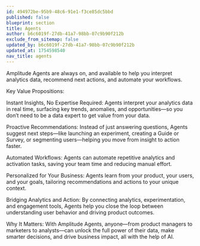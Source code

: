 ```yaml
---
id: 494972be-95b9-48c6-91e1-f3ce85dc5bbd
published: false
blueprint: section
title: Agents
author: b6c6019f-27db-41a7-98bb-07c9b90f212b
exclude_from_sitemap: false
updated_by: b6c6019f-27db-41a7-98bb-07c9b90f212b
updated_at: 1754598540
nav_title: agents
---
```

Amplitude Agents are always on, and available to help you interpret analytics data, recommend next actions, and automate your workflows. 


Key Value Propositions:

Instant Insights, No Expertise Required:
Agents interpret your analytics data in real time, surfacing key trends, anomalies, and opportunities—so you don’t need to be a data expert to get value from your data.

Proactive Recommendations:
Instead of just answering questions, Agents suggest next steps—like launching an experiment, creating a Guide or Survey, or segmenting users—helping you move from insight to action faster.

Automated Workflows:
Agents can automate repetitive analytics and activation tasks, saving your team time and reducing manual effort.

Personalized for Your Business:
Agents learn from your product, your users, and your goals, tailoring recommendations and actions to your unique context.

Bridging Analytics and Action:
By connecting analytics, experimentation, and engagement tools, Agents help you close the loop between understanding user behavior and driving product outcomes.

Why It Matters:
With Amplitude Agents, anyone—from product managers to marketers to analysts—can unlock the full power of their data, make smarter decisions, and drive business impact, all with the help of AI.